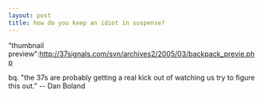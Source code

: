 ```yaml
--- 
layout: post
title: how do you keep an idiot in suspense?
---
```

"thumbnail preview":http://37signals.com/svn/archives2/2005/03/backpack_previe.php

bq. "the 37s are probably getting a real kick out of watching us try to figure this out." -- Dan Boland
